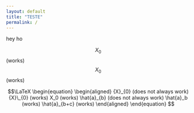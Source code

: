 ```yaml
---
layout: default
title: "TESTE"
permalink: /
---
```

hey ho

$$ {X}_{0} $$ (works)
$$ X_0 $$ (works)

$$\LaTeX
\begin{equation}
\begin{aligned}
  {X}_{0} (does not always work)
  {X}\_{0} (works)
  X_0 (works)
  \hat{a}_{b} (does not always work)
  \hat{a}_b (works)
  \hat{a}_{b+c} (works)
\end{aligned}
\end{equation}
$$
